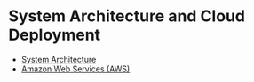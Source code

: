 # System Architecture and Cloud Deployment

- [System Architecture](system-architecture.md)
- [Amazon Web Services (AWS)](aws.md)

